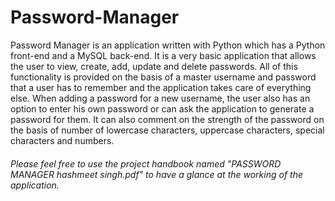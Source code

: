 # Password-Manager

Password Manager is an application written with Python which has a Python front-end and a MySQL back-end. It is a very basic application that allows the user to view, create, add, update and delete passwords. All of this functionality is provided on the basis of a master username and password that a user has to remember and the application takes care of everything else. When adding a password for a new username, the user also has an option to enter his own password or can ask the application to generate a password for them. It can also comment on the strength of the password on the basis of number of lowercase characters, uppercase characters, special characters and numbers.

###### Please feel free to use the project handbook named "PASSWORD MANAGER hashmeet singh.pdf" to have a glance at the working of the application. 
